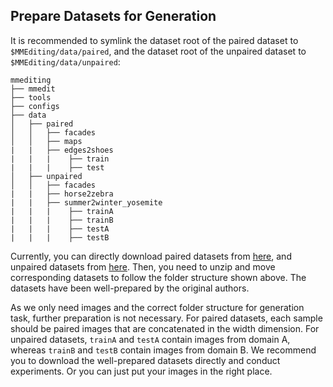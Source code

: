 ## Prepare Datasets for Generation

It is recommended to symlink the dataset root of the paired dataset to `$MMEditing/data/paired`, and the dataset root of the unpaired dataset to `$MMEditing/data/unpaired`:

```
mmediting
├── mmedit
├── tools
├── configs
├── data
│   ├── paired
│   │   ├── facades
│   │   ├── maps
|   |   ├── edges2shoes
|   |   |    ├── train
|   |   |    ├── test
│   ├── unpaired
│   │   ├── facades
|   |   ├── horse2zebra
|   |   ├── summer2winter_yosemite
|   |   |    ├── trainA
|   |   |    ├── trainB
|   |   |    ├── testA
|   |   |    ├── testB
```

Currently, you can directly download paired datasets from [here](http://efrosgans.eecs.berkeley.edu/pix2pix/datasets/), and unpaired datasets from [here](https://people.eecs.berkeley.edu/~taesung_park/CycleGAN/datasets/). Then, you need to unzip and move corresponding datasets to follow the folder structure shown above. The datasets have been well-prepared by the original authors.

As we only need images and the correct folder structure for generation task, further preparation is not necessary. For paired datasets, each sample should be paired images that are concatenated in the width dimension. For unpaired datasets, `trainA` and `testA` contain images from domain A, whereas `trainB` and `testB` contain images from domain B. We recommend you to download the well-prepared datasets directly and conduct experiments. Or you can just put your images in the right place.
